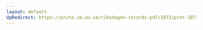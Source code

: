 ```yaml
---
layout: default
UpRedirect: https://pruto.im.uu.se/riksdagen-records-pdf/1873/prot-1873--fk--128/prot-1873--fk--128_001.pdf
---
```

